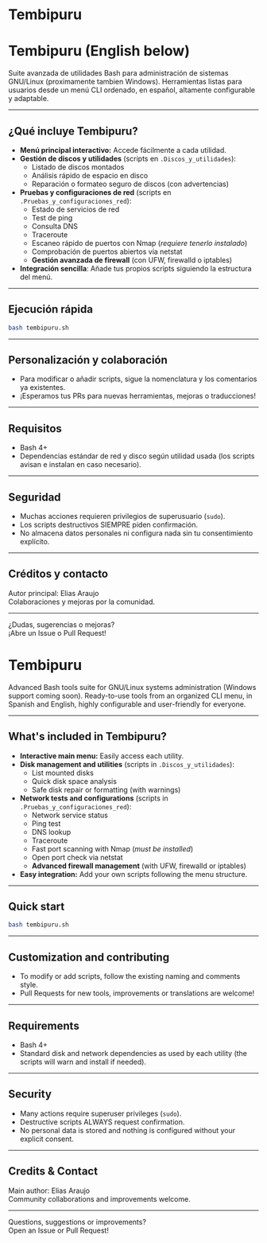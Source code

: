 # Tembipuru
# Tembipuru (English below)

Suite avanzada de utilidades Bash para administración de sistemas GNU/Linux (proximamente tambien Windows). Herramientas listas para usuarios desde un menú CLI ordenado, en español, altamente configurable y adaptable.

---

## ¿Qué incluye Tembipuru?

- **Menú principal interactivo:** Accede fácilmente a cada utilidad.
- **Gestión de discos y utilidades** (scripts en `.Discos_y_utilidades`):
  - Listado de discos montados
  - Análisis rápido de espacio en disco
  - Reparación o formateo seguro de discos (con advertencias)
- **Pruebas y configuraciones de red** (scripts en `.Pruebas_y_configuraciones_red`):
  - Estado de servicios de red
  - Test de ping
  - Consulta DNS
  - Traceroute
  - Escaneo rápido de puertos con Nmap (*requiere tenerlo instalado*)
  - Comprobación de puertos abiertos vía netstat
  - **Gestión avanzada de firewall** (con UFW, firewalld o iptables)
- **Integración sencilla**: Añade tus propios scripts siguiendo la estructura del menú.

---

## Ejecución rápida

```bash
bash tembipuru.sh
```

---

## Personalización y colaboración

- Para modificar o añadir scripts, sigue la nomenclatura y los comentarios ya existentes.
- ¡Esperamos tus PRs para nuevas herramientas, mejoras o traducciones!

---

## Requisitos

- Bash 4+
- Dependencias estándar de red y disco según utilidad usada (los scripts avisan e instalan en caso necesario).

---

## Seguridad

- Muchas acciones requieren privilegios de superusuario (`sudo`).
- Los scripts destructivos SIEMPRE piden confirmación.
- No almacena datos personales ni configura nada sin tu consentimiento explícito.

---

## Créditos y contacto

Autor principal: Elias Araujo  
Colaboraciones y mejoras por la comunidad.

---

¿Dudas, sugerencias o mejoras?  
¡Abre un Issue o Pull Request!



# Tembipuru

Advanced Bash tools suite for GNU/Linux systems administration (Windows support coming soon). Ready-to-use tools from an organized CLI menu, in Spanish and English, highly configurable and user-friendly for everyone.

---

## What's included in Tembipuru?

- **Interactive main menu:** Easily access each utility.
- **Disk management and utilities** (scripts in `.Discos_y_utilidades`):
  - List mounted disks
  - Quick disk space analysis
  - Safe disk repair or formatting (with warnings)
- **Network tests and configurations** (scripts in `.Pruebas_y_configuraciones_red`):
  - Network service status
  - Ping test
  - DNS lookup
  - Traceroute
  - Fast port scanning with Nmap (*must be installed*)
  - Open port check via netstat
  - **Advanced firewall management** (with UFW, firewalld or iptables)
- **Easy integration:** Add your own scripts following the menu structure.

---

## Quick start

```bash
bash tembipuru.sh
```

---

## Customization and contributing

- To modify or add scripts, follow the existing naming and comments style.
- Pull Requests for new tools, improvements or translations are welcome!

---

## Requirements

- Bash 4+
- Standard disk and network dependencies as used by each utility (the scripts will warn and install if needed).

---

## Security

- Many actions require superuser privileges (`sudo`).
- Destructive scripts ALWAYS request confirmation.
- No personal data is stored and nothing is configured without your explicit consent.

---

## Credits & Contact

Main author: Elias Araujo  
Community collaborations and improvements welcome.

---

Questions, suggestions or improvements?  
Open an Issue or Pull Request!

